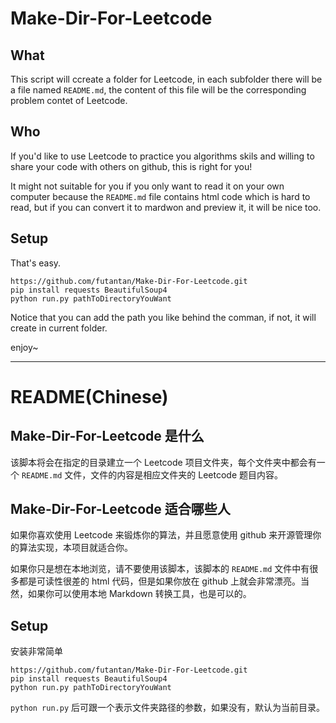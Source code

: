 Make-Dir-For-Leetcode
=====================

## What

This script will ccreate a folder for Leetcode, in each subfolder there will be a file named `README.md`, the content of this file will be the corresponding problem contet of Leetcode.

## Who

If you'd like to use Leetcode to practice you algorithms skils and willing to share your code with others on github, this is right for you! 

It might not suitable for you if you only want to read it on your own computer because the `README.md` file contains html code which is hard to read, but if you can convert it to mardwon and preview it, it will be nice too.

## Setup

That's easy.

```
https://github.com/futantan/Make-Dir-For-Leetcode.git
pip install requests BeautifulSoup4
python run.py pathToDirectoryYouWant
```

Notice that you can add the path you like behind the comman, if not, it will create in current folder.

enjoy~

---
README(Chinese)
===============

## Make-Dir-For-Leetcode 是什么

该脚本将会在指定的目录建立一个 Leetcode 项目文件夹，每个文件夹中都会有一个 `README.md` 文件，文件的内容是相应文件夹的 Leetcode 题目内容。

## Make-Dir-For-Leetcode 适合哪些人

如果你喜欢使用 Leetcode 来锻炼你的算法，并且愿意使用 github 来开源管理你的算法实现，本项目就适合你。

如果你只是想在本地浏览，请不要使用该脚本，该脚本的 `README.md` 文件中有很多都是可读性很差的 html 代码，但是如果你放在 github 上就会非常漂亮。当然，如果你可以使用本地 Markdown 转换工具，也是可以的。

## Setup

安装非常简单

```
https://github.com/futantan/Make-Dir-For-Leetcode.git
pip install requests BeautifulSoup4
python run.py pathToDirectoryYouWant
```

`python run.py` 后可跟一个表示文件夹路径的参数，如果没有，默认为当前目录。


